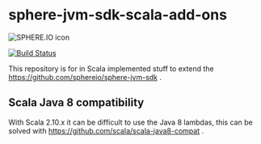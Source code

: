 sphere-jvm-sdk-scala-add-ons
============================

![SPHERE.IO icon](https://admin.sphere.io/assets/images/sphere_logo_rgb_long.png)

[![Build Status](https://travis-ci.org/sphereio/sphere-jvm-sdk-scala-add-ons.png?branch=master)](https://travis-ci.org/sphereio/sphere-jvm-sdk-scala-add-ons)

This repository is for in Scala implemented stuff to extend the https://github.com/sphereio/sphere-jvm-sdk .

## Scala Java 8 compatibility

With Scala 2.10.x it can be difficult to use the Java 8 lambdas, this can be solved with https://github.com/scala/scala-java8-compat .

